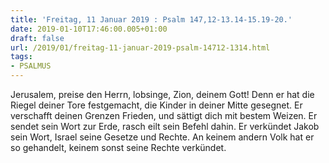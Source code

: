 ```yaml
---
title: 'Freitag, 11 Januar 2019 : Psalm 147,12-13.14-15.19-20.'
date: 2019-01-10T17:46:00.005+01:00
draft: false
url: /2019/01/freitag-11-januar-2019-psalm-14712-1314.html
tags: 
- PSALMUS
---
```


Jerusalem, preise den Herrn, lobsinge, Zion, deinem Gott! Denn er hat die Riegel deiner Tore festgemacht, die Kinder in deiner Mitte gesegnet. Er verschafft deinen Grenzen Frieden, und sättigt dich mit bestem Weizen. Er sendet sein Wort zur Erde, rasch eilt sein Befehl dahin. Er verkündet Jakob sein Wort, Israel seine Gesetze und Rechte. An keinem andern Volk hat er so gehandelt, keinem sonst seine Rechte verkündet.